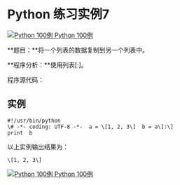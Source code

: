 Python 练习实例7
============

 [![Python 100例](../images/up.gif) Python 100例](python-100-examples.html)

**题目：**将一个列表的数据复制到另一个列表中。

**程序分析：**使用列表\[:\]。

程序源代码：

实例
--
```
#!/usr/bin/python  
\# -*- coding: UTF-8 -*-  a = \[1, 2, 3\]  b = a\[:\] 
print  b
````
以上实例输出结果为：
```
\[1, 2, 3\]
```
 [![Python 100例](../images/up.gif) Python 100例](python-100-examples.html)